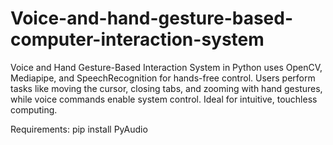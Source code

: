 # Voice-and-hand-gesture-based-computer-interaction-system
Voice and Hand Gesture-Based Interaction System in Python uses OpenCV, Mediapipe, and SpeechRecognition for hands-free control. Users perform tasks like moving the cursor, closing tabs, and zooming with hand gestures, while voice commands enable system control. Ideal for intuitive, touchless computing.
<br>

Requirements:
pip install PyAudio
